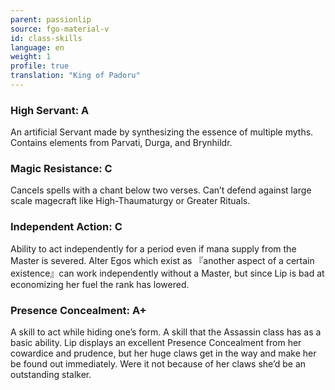 ```yaml
---
parent: passionlip
source: fgo-material-v
id: class-skills
language: en
weight: 1
profile: true
translation: "King of Padoru"
---
```


### High Servant: A

An artificial Servant made by synthesizing the essence of multiple myths.
Contains elements from Parvati, Durga, and Brynhildr.

### Magic Resistance: C

Cancels spells with a chant below two verses.
Can’t defend against large scale magecraft like High-Thaumaturgy or Greater Rituals.

### Independent Action: C

Ability to act independently for a period even if mana supply from the Master is severed.
Alter Egos which exist as 『another aspect of a certain existence』can work independently without a Master, but since Lip is bad at economizing her fuel the rank has lowered.

### Presence Concealment: A+

A skill to act while hiding one’s form.
A skill that the Assassin class has as a basic ability.
Lip displays an excellent Presence Concealment from her cowardice and prudence, but her huge claws get in the way and make her be found out immediately.
Were it not because of her claws she’d be an outstanding stalker.
